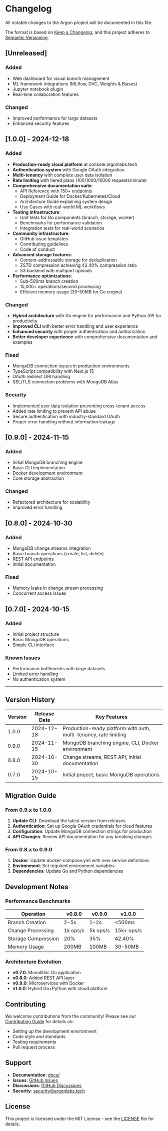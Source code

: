 # Changelog

All notable changes to the Argon project will be documented in this file.

The format is based on [Keep a Changelog](https://keepachangelog.com/en/1.0.0/),
and this project adheres to [Semantic Versioning](https://semver.org/spec/v2.0.0.html).

## [Unreleased]

### Added
- Web dashboard for visual branch management
- ML framework integrations (MLflow, DVC, Weights & Biases)
- Jupyter notebook plugin
- Real-time collaboration features

### Changed
- Improved performance for large datasets
- Enhanced security features

## [1.0.0] - 2024-12-18

### Added
- **Production-ready cloud platform** at console.argonlabs.tech
- **Authentication system** with Google OAuth integration
- **Multi-tenancy** with complete user data isolation
- **Rate limiting** with tiered plans (100/1000/10000 requests/minute)
- **Comprehensive documentation suite**:
  - API Reference with 150+ endpoints
  - Deployment Guide for Docker/Kubernetes/Cloud
  - Architecture Guide explaining system design
  - Use Cases with real-world ML workflows
- **Testing infrastructure**:
  - Unit tests for Go components (branch, storage, worker)
  - Benchmarks for performance validation
  - Integration tests for real-world scenarios
- **Community infrastructure**:
  - GitHub issue templates
  - Contributing guidelines
  - Code of conduct
- **Advanced storage features**:
  - Content-addressable storage for deduplication
  - ZSTD compression achieving 42.40% compression ratio
  - S3 backend with multipart uploads
- **Performance optimizations**:
  - Sub-500ms branch creation
  - 15,000+ operations/second processing
  - Efficient memory usage (30-50MB for Go engine)

### Changed
- **Hybrid architecture** with Go engine for performance and Python API for productivity
- **Improved CLI** with better error handling and user experience
- **Enhanced security** with proper authentication and authorization
- **Better developer experience** with comprehensive documentation and examples

### Fixed
- MongoDB connection issues in production environments
- TypeScript compatibility with Next.js 15
- OAuth redirect URI handling
- SSL/TLS connection problems with MongoDB Atlas

### Security
- Implemented user data isolation preventing cross-tenant access
- Added rate limiting to prevent API abuse
- Secure authentication with industry-standard OAuth
- Proper error handling without information leakage

## [0.9.0] - 2024-11-15

### Added
- Initial MongoDB branching engine
- Basic CLI implementation
- Docker development environment
- Core storage abstraction

### Changed
- Refactored architecture for scalability
- Improved error handling

## [0.8.0] - 2024-10-30

### Added
- MongoDB change streams integration
- Basic branch operations (create, list, delete)
- REST API endpoints
- Initial documentation

### Fixed
- Memory leaks in change stream processing
- Concurrent access issues

## [0.7.0] - 2024-10-15

### Added
- Initial project structure
- Basic MongoDB operations
- Simple CLI interface

### Known Issues
- Performance bottlenecks with large datasets
- Limited error handling
- No authentication system

---

## Version History

| Version | Release Date | Key Features |
|---------|-------------|--------------|
| 1.0.0   | 2024-12-18  | Production-ready platform with auth, multi-tenancy, rate limiting |
| 0.9.0   | 2024-11-15  | MongoDB branching engine, CLI, Docker environment |
| 0.8.0   | 2024-10-30  | Change streams, REST API, initial documentation |
| 0.7.0   | 2024-10-15  | Initial project, basic MongoDB operations |

## Migration Guide

### From 0.9.x to 1.0.0

1. **Update CLI**: Download the latest version from releases
2. **Authentication**: Set up Google OAuth credentials for cloud features
3. **Configuration**: Update MongoDB connection strings for production
4. **API Changes**: Review API documentation for any breaking changes

### From 0.8.x to 0.9.0

1. **Docker**: Update docker-compose.yml with new service definitions
2. **Environment**: Set required environment variables
3. **Dependencies**: Update Go and Python dependencies

## Development Notes

### Performance Benchmarks

| Operation | v0.8.0 | v0.9.0 | v1.0.0 |
|-----------|--------|--------|--------|
| Branch Creation | 2-5s | 1-2s | <500ms |
| Change Processing | 1k ops/s | 5k ops/s | 15k+ ops/s |
| Storage Compression | 20% | 35% | 42.40% |
| Memory Usage | 200MB | 100MB | 30-50MB |

### Architecture Evolution

- **v0.7.0**: Monolithic Go application
- **v0.8.0**: Added REST API layer
- **v0.9.0**: Microservices with Docker
- **v1.0.0**: Hybrid Go+Python with cloud platform

## Contributing

We welcome contributions from the community! Please see our [Contributing Guide](CONTRIBUTING.md) for details on:

- Setting up the development environment
- Code style and standards
- Testing requirements
- Pull request process

## Support

- **Documentation**: [docs/](docs/)
- **Issues**: [GitHub Issues](https://github.com/argon-lab/argon/issues)
- **Discussions**: [GitHub Discussions](https://github.com/argon-lab/argon/discussions)
- **Security**: security@argonlabs.tech

## License

This project is licensed under the MIT License - see the [LICENSE](LICENSE) file for details.